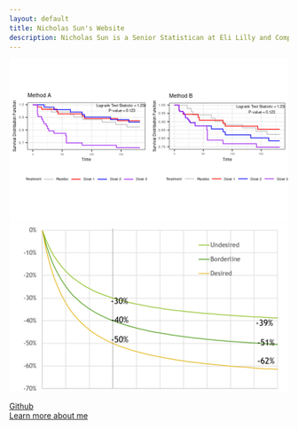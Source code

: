 ```yaml
---
layout: default
title: Nicholas Sun's Website
description: Nicholas Sun is a Senior Statistican at Eli Lilly and Company.
---
```


![KM_Plot](./file/KM_plot.png) ![KM_Plot](./file/3model_plot.png) <br/>

[Github](https://github.com/nicksun1)<br/>
[Learn more about me](./about/index.md)

